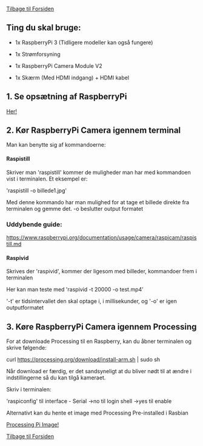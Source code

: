 [Tilbage til Forsiden](/../../tree/master)

## Ting du skal bruge:
* 1x RaspberryPi 3 (Tidligere modeller kan også fungere)

* 1x Strømforsyning

* 1x RaspberryPi Camera Module V2

* 1x Skærm (Med HDMI indgang) + HDMI kabel


## 1. Se opsætning af RaspberryPi
[Her!](../raspberry-pi-hurtig-start/README.md)

## 2. Kør RaspberryPi Camera igennem terminal

Man kan benytte sig af kommandoerne:

#### Raspistill

Skriver man 'raspistill' kommer de muligheder man har med kommandoen vist i terminalen. 
Et eksempel er:

'raspistill -o billede1.jpg'

Med denne kommando har man mulighed for at tage et billede direkte fra terminalen og gemme det. -o beslutter output formatet

### Uddybende guide:
https://www.raspberrypi.org/documentation/usage/camera/raspicam/raspistill.md

#### Raspivid

Skrives der 'raspivid', kommer der ligesom med billeder, kommandoer frem i terminalen

Her kan man teste med 'raspivid -t 20000 -o test.mp4'

'-t' er tidsintervallet den skal optage i, i millisekunder, og '-o' er igen outputformatet

## 3. Køre RaspberryPi Camera igennem Processing

For at downloade Processing til en Raspberry, kan du åbner terminalen og skrive følgende:

curl https://processing.org/download/install-arm.sh | sudo sh

Når download er færdig, er det sandsyneligt at du bliver nødt til at ændre i indstillingerne så du kan tilgå kameraet.

Skriv i terminalen: 

'raspiconfig' 
til interface - Serial ->no til login shell ->yes til enable

Alternativt kan du hente et image med Processing Pre-installed i Rasbian

[Processing Pi Image!](https://pi.processing.org/download/)

[Tilbage til Forsiden](/../../tree/master)
